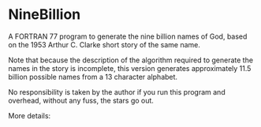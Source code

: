 # NineBillion
A FORTRAN 77 program to generate the nine billion names of God, based on the 1953 Arthur C. Clarke short story of the same name.

Note that because the description of the algorithm required to generate the names in the story is incomplete, this version generates
approximately 11.5 billion possible names from a 13 character alphabet.

No responsibility is taken by the author if you run this program and overhead, without any fuss, the stars go out.

More details:
